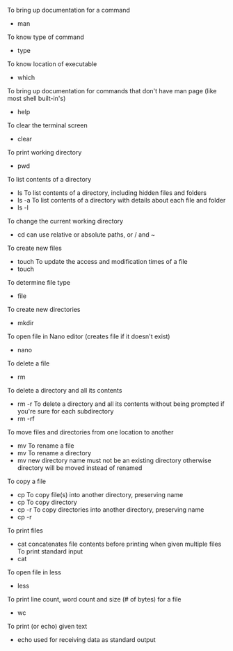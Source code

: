 To bring up documentation for a command
- man <command>

To know type of command
- type <command>

To know location of executable
- which <command>

To bring up documentation for commands that don't have man page (like most shell built-in's)
- help <command>

To clear the terminal screen
- clear

To print working directory
- pwd

To list contents of a directory
- ls
To list contents of a directory, including hidden files and folders
- ls -a 
To list contents of a directory with details about each file and folder
- ls -l

To change the current working directory
- cd
can use relative or absolute paths, or / and ~

To create new files
- touch <filename>
To update the access and modification times of a file
- touch <filename>

To determine file type
- file <filename>

To create new directories
- mkdir <directory-name>

To open file in Nano editor (creates file if it doesn't exist)
- nano <filename>

To delete a file
- rm <filename>

To delete a directory and all its contents
- rm -r <directory-name>
To delete a directory and all its contents without being prompted if you're sure for each subdirectory
- rm -rf <directory-name>

To move files and directories from one location to another
- mv <file-or-directory-name> <destination-directory>
To rename a file
- mv <file-name> <new-file-name>
To rename a directory
- mv <directory-name> <new-directory-name>
new directory name must not be an existing directory otherwise directory will be moved instead of renamed

To copy a file
- cp <file-name> <file-name-for-copy>
To copy file(s) into another directory, preserving name
- cp <file-name> <file-name> <destination-directory>
To copy directory
- cp -r <directory> <directory-name-for-copy>
To copy directories into another directory, preserving name
- cp -r <directory> <directory> <destination-directory>

To print files
- cat <filename>
concatenates file contents before printing when given multiple files
To print standard input
- cat

To open file in less
- less <filename>

To print line count, word count and size (# of bytes) for a file
- wc <filename>

To print (or echo) given text
- echo <text>
used for receiving data as standard output
